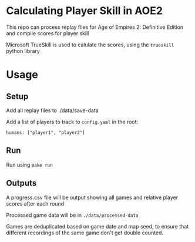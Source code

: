 # Calculating Player Skill in AOE2

This repo can process replay files for Age of Empires 2: Definitive Edition and compile scores for player skill

Microsoft TrueSkill is used to calulate the scores, using the `trueskill` python library

# Usage

## Setup
Add all replay files to ./data/save-data

Add a list of players to track to `config.yaml` in the root:

```
humans: ["player1", "player2"]
```

## Run

Run using `make run`

## Outputs

A progress.csv file will be output showing all games and relative player scores after each round

Processed game data will be in `./data/processed-data` 

Games are deduplicated based on game date and map seed, to ensure that different recordings of the same game don't get double counted.
